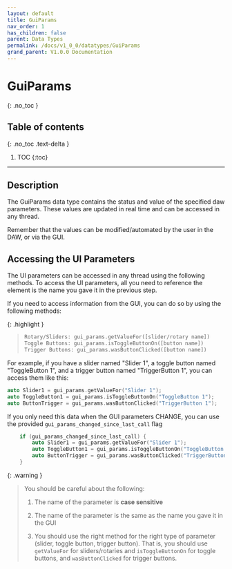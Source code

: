 ```yaml
---
layout: default
title: GuiParams
nav_order: 1
has_children: false
parent: Data Types
permalink: /docs/v1_0_0/datatypes/GuiParams
grand_parent: V1.0.0 Documentation
---
```


# GuiParams
{: .no_toc }

## Table of contents
{: .no_toc .text-delta }

1. TOC
{:toc}

---

## Description
The GuiParams data type contains the status and value of the specified daw parameters. These values 
are updated in real time and can be accessed in any thread. 

Remember that the values can be modified/automated by the user in the DAW, or via the GUI.

## Accessing the UI Parameters
The UI parameters can be accessed in any thread using the following methods. To access the UI parameters, 
all you need to reference the element is the name you gave it in the previous step.

If you need to access information from the GUI, you can do so by using the
following methods:

{: .highlight }
> ```c++
> Rotary/Sliders: gui_params.getValueFor([slider/rotary name])
> Toggle Buttons: gui_params.isToggleButtonOn([button name])
> Trigger Buttons: gui_params.wasButtonClicked([button name])
> ```

For example, if you have a slider named "Slider 1", a toggle button named "ToggleButton 1", and a trigger button named "TriggerButton 1", you can access them like this:
```c++
auto Slider1 = gui_params.getValueFor("Slider 1");
auto ToggleButton1 = gui_params.isToggleButtonOn("ToggleButton 1");
auto ButtonTrigger = gui_params.wasButtonClicked("TriggerButton 1");
```

If you only need this data when the GUI parameters CHANGE, you can use the
provided `gui_params_changed_since_last_call` flag 

```c++
    if (gui_params_changed_since_last_call) {
        auto Slider1 = gui_params.getValueFor("Slider 1");
        auto ToggleButton1 = gui_params.isToggleButtonOn("ToggleButton 1");
        auto ButtonTrigger = gui_params.wasButtonClicked("TriggerButton 1");
    }
```

{: .warning }
> You should be careful about the following:
> 
> 1. The name of the parameter is **case sensitive**
>
> 2. The name of the parameter is the same as the name you gave it in the GUI
> 
> 3. You should use the right method for the right type of parameter (slider, toggle button, trigger button). 
> That is, you should use `getValueFor` for sliders/rotaries and `isToggleButtonOn` for toggle buttons, and `wasButtonClicked` for trigger buttons.
